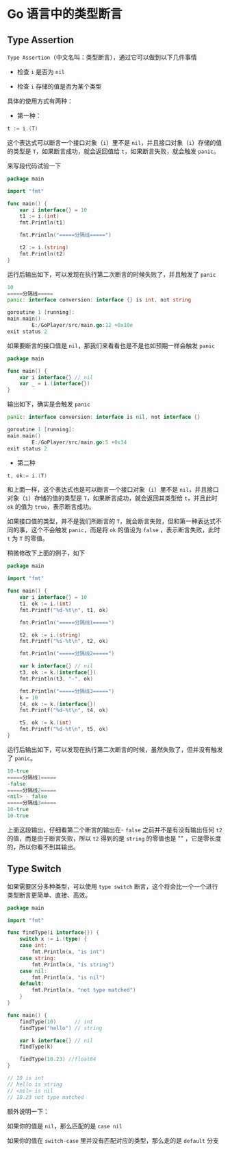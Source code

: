 # Go 语言中的类型断言

## Type Assertion

`Type Assertion`（中文名叫：类型断言），通过它可以做到以下几件事情

- 检查 `i` 是否为 `nil`

- 检查 `i` 存储的值是否为某个类型

具体的使用方式有两种：

- 第一种：

```go
t := i.(T)
```

这个表达式可以断言一个接口对象（`i`）里不是 `nil`，并且接口对象（`i`）存储的值的类型是 `T`，如果断言成功，就会返回值给 `t`，如果断言失败，就会触发 `panic`。

来写段代码试验一下

```go
package main

import "fmt"

func main() {
    var i interface{} = 10
    t1 := i.(int)
    fmt.Println(t1)

    fmt.Println("=====分隔线=====")

    t2 := i.(string)
    fmt.Println(t2)
}
```

运行后输出如下，可以发现在执行第二次断言的时候失败了，并且触发了 `panic`

```go
10
=====分隔线=====
panic: interface conversion: interface {} is int, not string

goroutine 1 [running]:
main.main()
        E:/GoPlayer/src/main.go:12 +0x10e
exit status 2
```

如果要断言的接口值是 `nil`，那我们来看看也是不是也如预期一样会触发 `panic`

```go
package main

func main() {
    var i interface{} // nil
    var _ = i.(interface{})
}
```

输出如下，确实是会触发 `panic`

```go
panic: interface conversion: interface is nil, not interface {}

goroutine 1 [running]:
main.main()
        E:/GoPlayer/src/main.go:5 +0x34
exit status 2
```

- 第二种

```go
t, ok:= i.(T)
```

和上面一样，这个表达式也是可以断言一个接口对象（`i`）里不是 `nil`，并且接口对象（`i`）存储的值的类型是 `T`，如果断言成功，就会返回其类型给 `t`，并且此时 `ok` 的值为 `true`，表示断言成功。

如果接口值的类型，并不是我们所断言的 `T`，就会断言失败，但和第一种表达式不同的事，这个不会触发 `panic`，而是将 `ok` 的值设为 `false` ，表示断言失败，此时 `t` 为 `T` 的零值。

稍微修改下上面的例子，如下

```go
package main

import "fmt"

func main() {
    var i interface{} = 10
    t1, ok := i.(int)
    fmt.Printf("%d-%t\n", t1, ok)

    fmt.Println("=====分隔线1=====")

    t2, ok := i.(string)
    fmt.Printf("%s-%t\n", t2, ok)

    fmt.Println("=====分隔线2=====")

    var k interface{} // nil
    t3, ok := k.(interface{})
    fmt.Println(t3, "-", ok)

    fmt.Println("=====分隔线3=====")
    k = 10
    t4, ok := k.(interface{})
    fmt.Printf("%d-%t\n", t4, ok)

    t5, ok := k.(int)
    fmt.Printf("%d-%t\n", t5, ok)
}
```

运行后输出如下，可以发现在执行第二次断言的时候，虽然失败了，但并没有触发了 `panic`。

```go
10-true
=====分隔线1=====
-false
=====分隔线2=====
<nil> - false
=====分隔线3=====
10-true
10-true
```

上面这段输出，仔细看第二个断言的输出在- `false` 之前并不是有没有输出任何 `t2` 的值，而是由于断言失败，所以 `t2` 得到的是 `string` 的零值也是 "" ，它是零长度的，所以你看不到其输出。

## Type Switch

如果需要区分多种类型，可以使用 `type switch` 断言，这个将会比一个一个进行类型断言更简单、直接、高效。

```go
package main

import "fmt"

func findType(i interface{}) {
    switch x := i.(type) {
    case int:
        fmt.Println(x, "is int")
    case string:
        fmt.Println(x, "is string")
    case nil:
        fmt.Println(x, "is nil")
    default:
        fmt.Println(x, "not type matched")
    }
}

func main() {
    findType(10)      // int
    findType("hello") // string

    var k interface{} // nil
    findType(k)

    findType(10.23) //float64
}

// 10 is int
// hello is string
// <nil> is nil
// 10.23 not type matched
```

额外说明一下：

如果你的值是 `nil`，那么匹配的是 `case nil`

如果你的值在 `switch-case` 里并没有匹配对应的类型，那么走的是 `default` 分支

